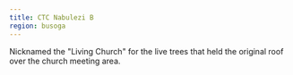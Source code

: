 ```yaml
---
title: CTC Nabulezi B
region: busoga
---
```

Nicknamed the "Living Church" for the live trees that held the original roof over the church meeting area.
